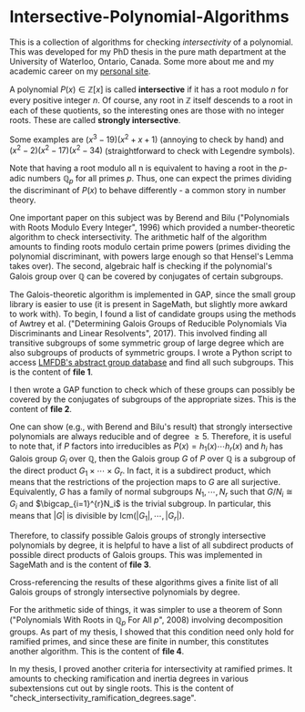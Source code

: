 # Intersective-Polynomial-Algorithms

This is a collection of algorithms for checking *intersectivity* of a polynomial. This was developed for my PhD thesis in the pure math department at the University of Waterloo, Ontario, Canada. Some more about me and my academic career on my [personal site](https://sites.google.com/view/nicbanks/home).

A polynomial $P(x)\in\mathbb{Z}[x]$ is called **intersective** if it has a root modulo $n$ for every positive integer $n$. Of course, any root in $\mathbb{Z}$ itself descends to a root in each of these quotients, so the interesting ones are those with no integer roots. These are called **strongly intersective**.

Some examples are $(x^3-19)(x^2+x+1)$ (annoying to check by hand) and $(x^2-2)(x^2-17)(x^2-34)$ (straightforward to check with Legendre symbols).

Note that having a root modulo all n is equivalent to having a root in the $p$-adic numbers $\mathbb{Q}_p$ for all primes $p$. Thus, one can expect the primes dividing the discriminant of $P(x)$ to behave differently - a common story in number theory.

One important paper on this subject was by Berend and Bilu ("Polynomials with Roots Modulo Every Integer", 1996) which provided a number-theoretic algorithm to check intersectivity. The arithmetic half of the algorithm amounts to finding roots modulo certain prime powers (primes dividing the polynomial discriminant, with powers large enough so that Hensel's Lemma takes over). The second, algebraic half is checking if the polynomial's Galois group over $\mathbb{Q}$ can be covered by conjugates of certain subgroups.

The Galois-theoretic algorithm is implemented in GAP, since the small group library is easier to use (it is present in SageMath, but slightly more awkard to work with). To begin, I found a list of candidate groups using the methods of Awtrey et al. ("Determining Galois Groups of Reducible Polynomials Via Discriminants and Linear Resolvents", 2017). This involved finding all transitive subgroups of some symmetric group of large degree which are also subgroups of products of symmetric groups. I wrote a Python script to access [LMFDB's abstract group database](https://beta.lmfdb.org/Groups/Abstract/) and find all such subgroups. This is the content of **file 1**.

I then wrote a GAP function to check which of these groups can possibly be covered by the conjugates of subgroups of the appropriate sizes. This is the content of **file 2**.

One can show (e.g., with Berend and Bilu's result) that strongly intersective polynomials are always reducible and of degree $\geq 5$. Therefore, it is useful to note that, if $P$ factors into irreducibles as $P(x)=h_1(x)\cdots h_r(x)$ and $h_i$ has Galois group $G_i$ over $\mathbb{Q}$, then the Galois group $G$ of $P$ over $\mathbb{Q}$ is a subgroup of the direct product $G_1\times\cdots\times G_r$. In fact, it is a subdirect product, which means that the restrictions of the projection maps to $G$ are all surjective. Equivalently, $G$ has a family of normal subgroups $N_1,\cdots,N_r$ such that $G/N_i\cong G_i$ and $\bigcap_{i=1}^{r}N_i$ is the trivial subgroup. In particular, this means that $|G|$ is divisible by $\mathrm{lcm}(|G_1|,\cdots,|G_r|)$.

Therefore, to classify possible Galois groups of strongly intersective polynomials by degree, it is helpful to have a list of all subdirect products of possible direct products of Galois groups. This was implemented in SageMath and is the content of **file 3**.

Cross-referencing the results of these algorithms gives a finite list of all Galois groups of strongly intersective polynomials by degree.

For the arithmetic side of things, it was simpler to use a theorem of Sonn ("Polynomials With Roots in $\mathbb{Q}_p$ For All $p$", 2008) involving decomposition groups. As part of my thesis, I showed that this condition need only hold for ramified primes, and since these are finite in number, this constitutes another algorithm. This is the content of **file 4**.

In my thesis, I proved another criteria for intersectivity at ramified primes. It amounts to checking ramification and inertia degrees in various subextensions cut out by single roots. This is the content of "check_intersectivity_ramification_degrees.sage".